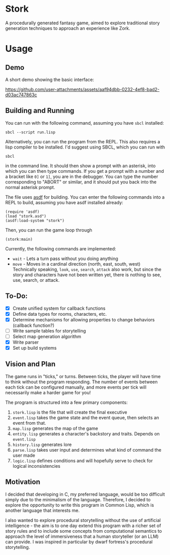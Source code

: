 # Stork
A procedurally generated fantasy game, aimed to explore traditional story generation techniques to approach an experience like Zork.

# Usage
## Demo
A short demo showing the basic interface:

https://github.com/user-attachments/assets/aaf94dbb-0232-4ef8-bad2-d03ac747863c

## Building and Running
You can run with the following command, assuming you have `sbcl` installed:
```
sbcl --script run.lisp
```

Alternatively, you can run the program from the REPL. This also requires a lisp compiler to be installed. I'd suggest using SBCL, which you can run with
```
sbcl
```
in the command line. It should then show a prompt with an asterisk, into which you can then type commands. If you get a prompt with a number and a bracket like `0]` or `1]`, you are in the debugger. You can type the number corresponding to "ABORT" or similar, and it should put you back into the normal asterisk prompt.

The file uses [asdf](https://asdf.common-lisp.dev/) for building. You can enter the following commands into a REPL to build, assuming you have asdf installed already:
```
(require 'asdf)
(load "stork.asd")
(asdf:load-system "stork")
```

Then, you can run the game loop through
```
(stork:main)
```

Currently, the following commands are implemented:
- `wait` - Lets a turn pass without you doing anything
- `move` - Moves in a cardinal direction (north, east, south, west)
Technically speaking, `look`, `use`, `search`, `attack` also work, but since the story and characters have not been written yet, there is nothing to see, use, search, or attack.

## To-Do:
- [x] Create unified system for callback functions
- [x] Define data types for rooms, characters, etc.
- [x] Determine mechanisms for allowing properties to change behaviors (callback function?)
- [ ] Write sample tables for storytelling
- [ ] Select map generation algorithm
- [x] Write parser
- [x] Set up build systems

## Vision and Plan
The game runs in "ticks," or turns. Between ticks, the player will have time to think without the program responding. The number of events between each tick can be configured manually, and more events per tick will necessarily make a harder game for you!

The program is structured into a few primary components:
1. `stork.lisp` is the file that will create the final executive
2. `event.lisp` takes the game state and the event queue, then selects an event from that.
3. `map.lisp` generates the map of the game
3. `entity.lisp` generates a character's backstory and traits. Depends on `event.lisp`
4. `history.lisp` generates lore
5. `parse.lisp` takes user input and determines what kind of command the user made
6. `logic.lisp` defines conditions and will hopefully serve to check for logical inconsistencies

## Motivation
I decided that developing in C, my preferred language, would be too difficult simply due to the minimalism of the language. Therefore, I decided to explore the opportunity to write this program in Common Lisp, which is another language that interests me.

I also wanted to explore procedural storytelling without the use of artificial intelligence - the aim is to one day extend this program with a richer set of story rules and to include some concepts from computational semantics to approach the level of immersiveness that a human storyteller (or an LLM) can provide. I was inspired in particular by dwarf fortress's procedural storytelling.
